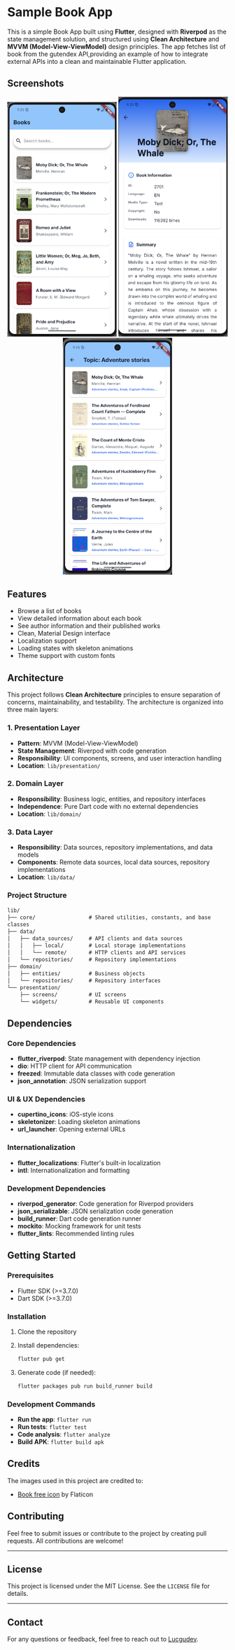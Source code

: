 # Sample Book App

This is a simple Book App built using **Flutter**, designed with **Riverpod** as the state management solution, and structured using **Clean Architecture** and **MVVM (Model-View-ViewModel)** design principles. The app fetches list of book from the gutendex API,providing an example of how to integrate external APIs into a clean and maintainable Flutter application.

## Screenshots

<p align="center">
  <img src="assets/readme_images/readme_image_1.png" width="250" alt="Home Screen"/>
  <img src="assets/readme_images/readme_image_2.png" width="250" alt="Book Details"/>
  <img src="assets/readme_images/readme_image_3.png" width="250" alt="Author Page"/>
</p>

## Features

- Browse a list of books
- View detailed information about each book
- See author information and their published works
- Clean, Material Design interface
- Localization support
- Loading states with skeleton animations
- Theme support with custom fonts

## Architecture

This project follows **Clean Architecture** principles to ensure separation of concerns, maintainability, and testability. The architecture is organized into three main layers:

### 1. Presentation Layer
- **Pattern**: MVVM (Model-View-ViewModel)
- **State Management**: Riverpod with code generation
- **Responsibility**: UI components, screens, and user interaction handling
- **Location**: `lib/presentation/`

### 2. Domain Layer
- **Responsibility**: Business logic, entities, and repository interfaces
- **Independence**: Pure Dart code with no external dependencies
- **Location**: `lib/domain/`

### 3. Data Layer
- **Responsibility**: Data sources, repository implementations, and data models
- **Components**: Remote data sources, local data sources, repository implementations
- **Location**: `lib/data/`

### Project Structure
```
lib/
├── core/                 # Shared utilities, constants, and base classes
├── data/
│   ├── data_sources/     # API clients and data sources
│   │   ├── local/        # Local storage implementations
│   │   └── remote/       # HTTP clients and API services
│   └── repositories/     # Repository implementations
├── domain/
│   ├── entities/         # Business objects
│   └── repositories/     # Repository interfaces
└── presentation/
    ├── screens/          # UI screens
    └── widgets/          # Reusable UI components
```

## Dependencies

### Core Dependencies
- **flutter_riverpod**: State management with dependency injection
- **dio**: HTTP client for API communication
- **freezed**: Immutable data classes with code generation
- **json_annotation**: JSON serialization support

### UI & UX Dependencies
- **cupertino_icons**: iOS-style icons
- **skeletonizer**: Loading skeleton animations
- **url_launcher**: Opening external URLs

### Internationalization
- **flutter_localizations**: Flutter's built-in localization
- **intl**: Internationalization and formatting

### Development Dependencies
- **riverpod_generator**: Code generation for Riverpod providers
- **json_serializable**: JSON serialization code generation
- **build_runner**: Dart code generation runner
- **mockito**: Mocking framework for unit tests
- **flutter_lints**: Recommended linting rules

## Getting Started

### Prerequisites
- Flutter SDK (>=3.7.0)
- Dart SDK (>=3.7.0)

### Installation
1. Clone the repository
2. Install dependencies:
   ```bash
   flutter pub get
   ```

3. Generate code (if needed):
   ```bash
   flutter packages pub run build_runner build
   ```

### Development Commands
- **Run the app**: `flutter run`
- **Run tests**: `flutter test`
- **Code analysis**: `flutter analyze`
- **Build APK**: `flutter build apk`

## Credits
The images used in this project are credited to:
- [Book free icon](https://www.flaticon.com/free-icon/book_3330317?term=books&page=1&position=47&origin=search&related_id=3330317) by Flaticon

## Contributing
Feel free to submit issues or contribute to the project by creating pull requests. All contributions are welcome!

---

## License
This project is licensed under the MIT License. See the `LICENSE` file for details.

---

## Contact
For any questions or feedback, feel free to reach out to [Lucgudev](https://github.com/Lucgudev).
